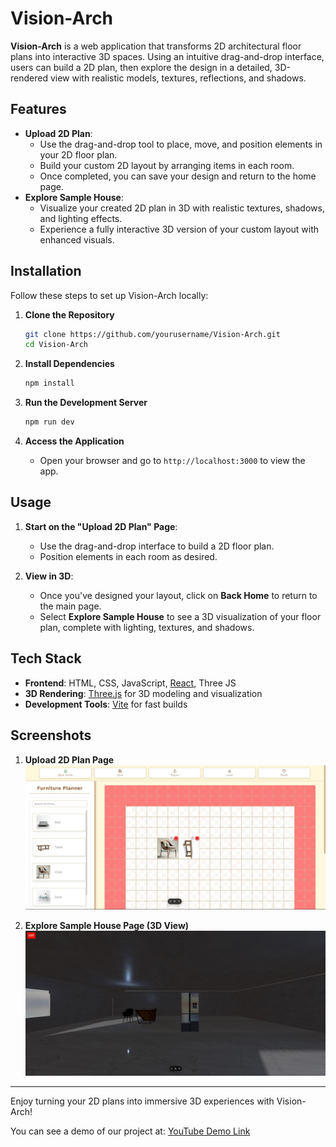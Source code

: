 # Vision-Arch

**Vision-Arch** is a web application that transforms 2D architectural floor plans into interactive 3D spaces. Using an intuitive drag-and-drop interface, users can build a 2D plan, then explore the design in a detailed, 3D-rendered view with realistic models, textures, reflections, and shadows.

## Features

- **Upload 2D Plan**:
  - Use the drag-and-drop tool to place, move, and position elements in your 2D floor plan.
  - Build your custom 2D layout by arranging items in each room.
  - Once completed, you can save your design and return to the home page.
- **Explore Sample House**:
  - Visualize your created 2D plan in 3D with realistic textures, shadows, and lighting effects.
  - Experience a fully interactive 3D version of your custom layout with enhanced visuals.

## Installation

Follow these steps to set up Vision-Arch locally:

1. **Clone the Repository**

   ```bash
   git clone https://github.com/yourusername/Vision-Arch.git
   cd Vision-Arch
   ```

2. **Install Dependencies**

   ```bash
   npm install
   ```

3. **Run the Development Server**

   ```bash
   npm run dev
   ```

4. **Access the Application**
   - Open your browser and go to `http://localhost:3000` to view the app.

## Usage

1. **Start on the "Upload 2D Plan" Page**:

   - Use the drag-and-drop interface to build a 2D floor plan.
   - Position elements in each room as desired.

2. **View in 3D**:
   - Once you've designed your layout, click on **Back Home** to return to the main page.
   - Select **Explore Sample House** to see a 3D visualization of your floor plan, complete with lighting, textures, and shadows.

## Tech Stack

- **Frontend**: HTML, CSS, JavaScript, [React](https://reactjs.org/), Three JS
- **3D Rendering**: [Three.js](https://threejs.org/) for 3D modeling and visualization
- **Development Tools**: [Vite](https://vitejs.dev/) for fast builds

## Screenshots

1. **Upload 2D Plan Page**  
   ![Upload 2D Plan](./github_images/2dpage.jpg)

2. **Explore Sample House Page (3D View)**  
   ![Explore Sample House](./github_images/3dpage.jpg)

---

Enjoy turning your 2D plans into immersive 3D experiences with Vision-Arch!

You can see a demo of our project at: [YouTube Demo Link](https://www.youtube.com/watch?v=HQQvJwJh2xI)

